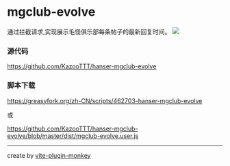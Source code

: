 # mgclub-evolve
通过拦截请求,实现展示毛怪俱乐部每条帖子的最新回复时间。
![](https://kazoottt-1256684243.cos.ap-chengdu.myqcloud.com/202303272133874.gif)

### 源代码
https://github.com/KazooTTT/hanser-mgclub-evolve

### 脚本下载
https://greasyfork.org/zh-CN/scripts/462703-hanser-mgclub-evolve

或

https://github.com/KazooTTT/hanser-mgclub-evolve/blob/master/dist/mgclub-evolve.user.js

---
create by [vite-plugin-monkey](https://github.com/lisonge/vite-plugin-monkey)
